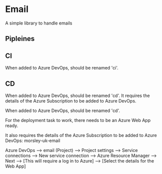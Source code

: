 # Email

A simple library to handle emails






## Pipleines

CI
--

When added to Azure DevOps, should be renamed 'ci'.

CD
--

When added to Azure DevOps, should be renamed 'cd'.
It requires the details of the Azure Subscription to be added to Azure DevOps.

When added to Azure DevOps, should be renamed 'cd'.

For the deployment task to work, there needs to be an Azure Web App ready.

It also requires the details of the Azure Subscription to be added to Azure DevOps: morsley-uk-email

Azure DevOps --> email (Project) --> Project settings --> Service connections --> New service connection --> Azure Resource Manager --> Next --> [This will require a log in to Azure] --> [Select the details for the Web App]

